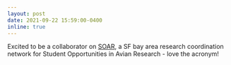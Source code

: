 ```yaml
---
layout: post
date: 2021-09-22 15:59:00-0400
inline: true
---
```


Excited to be a collaborator on <a rel="noreferrer noopener" aria-label=" (opens in a new tab)" href="https://www.soarnetwork.org/" target="_blank">SOAR</a>, a SF bay area research coordination network for Student Opportunities in Avian Research - love the acronym!